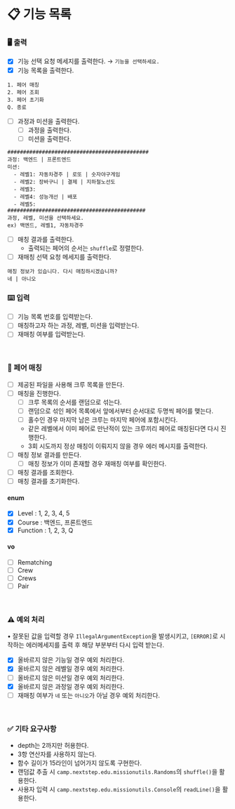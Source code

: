 # 📋 기능 목록

### 🖥 출력

- [x] 기능 선택 요청 메세지를 출력한다. → `기능을 선택하세요.`
- [x] 기능 목록을 출력한다.

```
1. 페어 매칭
2. 페어 조회
3. 페어 초기화
Q. 종료
```

- [ ] 과정과 미션을 출력한다.
  - [ ] 과정을 출력한다.
  - [ ] 미션을 출력한다.

```
#############################################
과정: 백엔드 | 프론트엔드
미션:
  - 레벨1: 자동차경주 | 로또 | 숫자야구게임
  - 레벨2: 장바구니 | 결제 | 지하철노선도
  - 레벨3: 
  - 레벨4: 성능개선 | 배포
  - 레벨5: 
############################################
과정, 레벨, 미션을 선택하세요.
ex) 백엔드, 레벨1, 자동차경주
```

- [ ] 매칭 결과를 출력한다.
    - 출력되는 페어의 순서는 `shuffle`로 정렬한다.
- [ ] 재매칭 선택 요청 메세지를 출력한다.

```
매칭 정보가 있습니다. 다시 매칭하시겠습니까? 
네 | 아니오
```

### ⌨️ 입력

- [ ] 기능 목록 번호를 입력받는다.
- [ ] 매칭하고자 하는 과정, 레벨, 미션을 입력받는다.
- [ ] 재매칭 여부를 입력받는다.

<br>

### 🔗 페어 매칭

- [ ] 제공된 파일을 사용해 크루 목록을 만든다.
- [ ] 매칭을 진행한다.
    - [ ] 크루 목록의 순서를 랜덤으로 섞는다.
    - [ ] 랜덤으로 섞인 페어 목록에서 앞에서부터 순서대로 두명씩 페어를 맺는다.
    - [ ] 홀수인 경우 마지막 남은 크루는 마지막 페어에 포함시킨다.
    - 같은 레벨에서 이미 페어로 만난적이 있는 크루끼리 페어로 매칭된다면 다시 진행한다.
    - 3회 시도까지 정상 매칭이 이뤄지지 않을 경우 에러 메시지를 출력한다.
- [ ] 매칭 정보 결과를 만든다.
    - [ ] 매칭 정보가 이미 존재할 경우 재매칭 여부를 확인한다.
- [ ] 매칭 결과를 조회한다.
- [ ] 매칭 결과를 초기화한다.

#### enum

- [x] Level : 1, 2, 3, 4, 5
- [x] Course : 백엔드, 프론트엔드
- [x] Function : 1, 2, 3, Q

#### vo

- [ ] Rematching
- [ ] Crew
- [ ] Crews
- [ ] Pair

<br>

### ⚠️ 예외 처리

• 잘못된 값을 입력할 경우 `IllegalArgumentException`을 발생시키고, `[ERROR]`로 시작하는 에러메세지를 출력 후 해당 부분부터 다시 입력 받는다.

- [x] 올바르지 않은 기능일 경우 예외 처리한다.
- [x] 올바르지 않은 레벨일 경우 예외 처리한다.
- [ ] 올바르지 않은 미션일 경우 예외 처리한다.
- [x] 올바르지 않은 과정일 경우 예외 처리한다.
- [ ] 재매칭 여부가 `네` 또는 `아니오`가 아닐 경우 예외 처리한다.

<br>

### ✅ 기타 요구사항

- depth는 2까지만 허용한다.
- 3항 연산자를 사용하지 않는다.
- 함수 길이가 15라인이 넘어가지 않도록 구현한다.
- 랜덤값 추출 시 `camp.nextstep.edu.missionutils.Randoms`의 `shuffle()`을 활용한다.
- 사용자 입력 시 `camp.nextstep.edu.missionutils.Console`의 `readLine()`을 활용한다.

